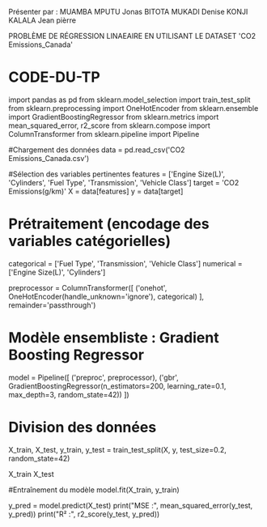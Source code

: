 Présenter par : 
MUAMBA MPUTU Jonas 
BITOTA MUKADI Denise 
KONJI KALALA Jean pièrre

PROBLÈME DE RÉGRESSION LINAEAIRE EN UTILISANT LE DATASET 'CO2 Emissions_Canada'

# CODE-DU-TP

import pandas as pd
from sklearn.model_selection import train_test_split
from sklearn.preprocessing import OneHotEncoder
from sklearn.ensemble import GradientBoostingRegressor
from sklearn.metrics import mean_squared_error, r2_score
from sklearn.compose import ColumnTransformer
from sklearn.pipeline import Pipeline


#Chargement des données
data = pd.read_csv('CO2 Emissions_Canada.csv')


#Sélection des variables pertinentes
features = ['Engine Size(L)', 'Cylinders', 'Fuel Type', 'Transmission', 'Vehicle Class']
target = 'CO2 Emissions(g/km)'
X = data[features]
y = data[target]

# Prétraitement (encodage des variables catégorielles)
categorical = ['Fuel Type', 'Transmission', 'Vehicle Class']
numerical = ['Engine Size(L)', 'Cylinders']

preprocessor = ColumnTransformer([
    ('onehot', OneHotEncoder(handle_unknown='ignore'), categorical)
], remainder='passthrough')

# Modèle ensembliste : Gradient Boosting Regressor
model = Pipeline([
    ('preproc', preprocessor),
    ('gbr', GradientBoostingRegressor(n_estimators=200, learning_rate=0.1, max_depth=3, random_state=42))
])

# Division des données
X_train, X_test, y_train, y_test = train_test_split(X, y, test_size=0.2, random_state=42)


X_train
X_test

#Entraînement du modèle
model.fit(X_train, y_train)

y_pred = model.predict(X_test)
print("MSE :", mean_squared_error(y_test, y_pred))
print("R² :", r2_score(y_test, y_pred))